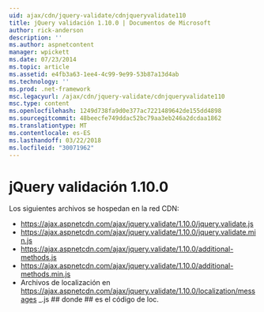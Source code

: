 ```yaml
---
uid: ajax/cdn/jquery-validate/cdnjqueryvalidate110
title: jQuery validación 1.10.0 | Documentos de Microsoft
author: rick-anderson
description: ''
ms.author: aspnetcontent
manager: wpickett
ms.date: 07/23/2014
ms.topic: article
ms.assetid: e4fb3a63-1ee4-4c99-9e99-53b87a13d4ab
ms.technology: ''
ms.prod: .net-framework
msc.legacyurl: /ajax/cdn/jquery-validate/cdnjqueryvalidate110
msc.type: content
ms.openlocfilehash: 1249d738fa9d0e377ac7221489642de155dd4898
ms.sourcegitcommit: 48beecfe749ddac52bc79aa3eb246a2dcdaa1862
ms.translationtype: MT
ms.contentlocale: es-ES
ms.lasthandoff: 03/22/2018
ms.locfileid: "30071962"
---
```

<a name="jquery-validation-1100"></a>jQuery validación 1.10.0
====================
Los siguientes archivos se hospedan en la red CDN:

- https://ajax.aspnetcdn.com/ajax/jquery.validate/1.10.0/jquery.validate.js
- https://ajax.aspnetcdn.com/ajax/jquery.validate/1.10.0/jquery.validate.min.js
- https://ajax.aspnetcdn.com/ajax/jquery.validate/1.10.0/additional-methods.js
- https://ajax.aspnetcdn.com/ajax/jquery.validate/1.10.0/additional-methods.min.js
- Archivos de localización en https://ajax.aspnetcdn.com/ajax/jquery.validate/1.10.0/localization/messages \_.js ## donde ## es el código de loc.
